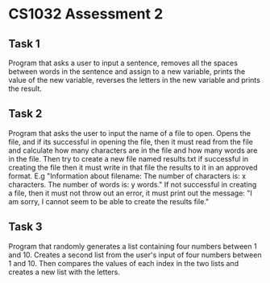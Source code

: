 # CS1032 Assessment 2
## Task 1
Program that asks a user to input a sentence, removes all the spaces between words in the sentence and assign to a new variable, prints the value of the new variable, reverses the letters in the new variable and prints the result.
## Task 2
Program that asks the user to input the name of a file to open. Opens the file, and if its successful in opening the file, then it must read from the file and calculate how many characters are in the file and how many words are in the file.  Then try to create a new file named results.txt if successful in creating the file then it must write in that file the results to it in an approved format.
E.g
"Information about filename:
The number of characters is: x characters.
The number of words is: y words."
If not successful in creating a file, then it must not throw out an error, it must print out the message: "I am sorry, I cannot seem to be able to create the results file."
## Task 3
Program that randomly generates a list containing four numbers between 1 and 10.  Creates a second list from the user's input of four numbers between 1 and 10.  Then compares the values of each index in the two lists and creates a new list with the letters.
